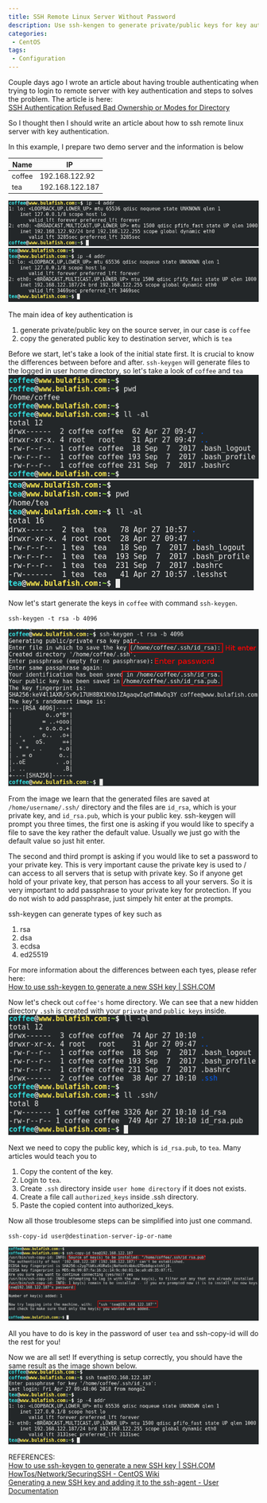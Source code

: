 ```yaml
---
title: SSH Remote Linux Server Without Password
description: Use ssh-kengen to generate private/public keys for key authentication to ssh login remote linux server without password.  Use ssh-copy-id to copy public key to remote server.
categories:
 - CentOS
tags:
 - Configuration
---
```


Couple days ago I wrote an article about having trouble authenticating when trying to login to remote server with key authentication and steps to solves the problem.  The article is here:  
[SSH Authentication Refused Bad Ownership or Modes for Directory](https://www.bulafish.com/centos/2018/04/26/ssh-authentication-refused-bad-ownership-or-modes-for-directory/)

So I thought then I should write an article about how to ssh remote linux server with key authentication.

In this example, I prepare two demo server and the information is below

Name | IP
-|-
coffee  |  192.168.122.92
tea  |  192.168.122.187

![ssh-keygen](/assets/images/2018042705.png)
![ssh-keygen](/assets/images/2018042704.png)

The main idea of key authentication is

1. generate private/public key on the source server, in our case is `coffee`
2. copy the generated public key to destination server, which is `tea`

Before we start, let's take a look of the initial state first.  It is crucial to know the differences between before and after.  `ssh-keygen` will generate files to the logged in user home directory, so let's take a look of `coffee` and `tea`
<br>![ssh-keygen](/assets/images/2018042701.png)
![ssh-keygen](/assets/images/2018042707.png)

Now let's start generate the keys in `coffee` with command `ssh-keygen`.
```
ssh-keygen -t rsa -b 4096
```
![ssh-keygen](/assets/images/2018042702.png)

From the image we learn that the generated files are saved at `/home/username/.ssh/` directory and the files are `id_rsa`, which is your private key, and `id_rsa.pub`, which is your public key.  ssh-keygen will prompt you three times, the first one is asking if you would like to specify a file to save the key rather the default value.  Usually we just go with the default value so just hit enter.

The second and third prompt is asking if you would like to set a password to your private key.  This is very important cause the private key is used to / can access to all servers that is setup with private key.  So if anyone get hold of your private key, that person has access to all your servers.  So it is very important to add passphrase to your private key for protection.  If you do not wish to add passphrase, just simpely hit enter at the prompts.

ssh-keygen can generate types of key such as

1. rsa
2. dsa
3. ecdsa
4. ed25519

For more information about the differences between each tyes, please refer here:  
[How to use ssh-keygen to generate a new SSH key | SSH.COM](https://www.ssh.com/ssh/keygen/)

Now let's check out `coffee's` home directory.  We can see that a new hidden directory `.ssh` is created with your `private` and `public keys` inside.
<br>![ssh-keygen](/assets/images/2018042703.png)

Next we need to copy the public key, which is `id_rsa.pub`, to `tea`.  Many articles would teach you to
1. Copy the content of the key.
2. Login to `tea`.
3. Create `.ssh` directory inside `user home directory` if it does not exists.
4. Create a file call `authorized_keys` inside .ssh directory.
5. Paste the copied content into authorized_keys.

Now all those troublesome steps can be simplified into just one command.
```
ssh-copy-id user@destination-server-ip-or-name
```
![ssh-copy-id](/assets/images/2018042708.png)

All you have to do is key in the password of user `tea` and ssh-copy-id will do the rest for you!

Now we are all set!  If everything is setup correctly, you should have the same result as the image shown below.
<br>![ssh-copy-id](/assets/images/2018042709.png)


REFERENCES:
<br>[How to use ssh-keygen to generate a new SSH key | SSH.COM](https://www.ssh.com/ssh/keygen/)
<br>[HowTos/Network/SecuringSSH - CentOS Wiki](https://wiki.centos.org/HowTos/Network/SecuringSSH)
<br>[ Generating a new SSH key and adding it to the ssh-agent - User Documentation](https://help.github.com/articles/generating-a-new-ssh-key-and-adding-it-to-the-ssh-agent/)
